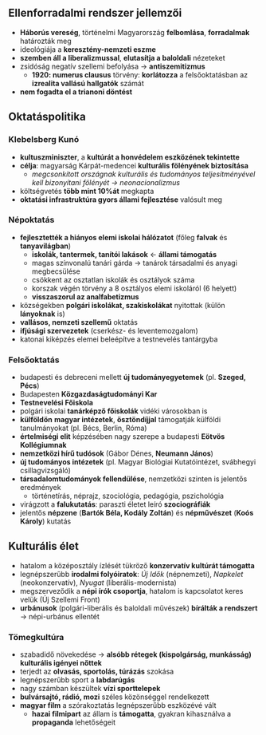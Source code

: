 ## Ellenforradalmi rendszer jellemzői
- **Háborús vereség**, történelmi Magyarország **felbomlása**, **forradalmak** határozták meg
- ideológiája a **keresztény-nemzeti eszme**
- **szemben áll a liberalizmussal**, **elutasítja a baloldali** nézeteket
- zsidóság negatív szellemi befolyása -> **antiszemitizmus**
	- **1920: numerus clausus** törvény: **korlátozza** a felsőoktatásban az **izrealita vallású hallgatók** számát
- **nem fogadta el a trianoni döntést**
## Oktatáspolitika
### Klebelsberg Kunó
- **kultuszminiszter**, a **kultúrát a honvédelem eszközének tekintette**
- **célja**: magyarság Kárpát-medencei **kulturális fölényének biztosítása**
	- *megcsonkított országnak kulturális és tudományos teljesítményével kell bizonyítani fölényét -> neonacionalizmus*
- költségvetés **több mint 10%át** megkapta
- **oktatási infrastruktúra gyors állami fejlesztése** valósult meg
### Népoktatás
- **fejlesztették a hiányos elemi iskolai hálózatot** (főleg **falvak** és **tanyavilágban**)
	- **iskolák, tantermek, tanítói lakások** <- **állami támogatás**
	- magas színvonalú tanári gárda -> tanárok társadalmi és anyagi megbecsülése
	- csökkent az osztatlan iskolák és osztályok száma
	- korszak végén törvény a 8 osztályos elemi iskoláról (6 helyett)
	- **visszaszorul az analfabetizmus**
- községekben **polgári iskolákat, szakiskolákat** nyitottak (külön **lányoknak** is)
- **vallásos, nemzeti szellemű** oktatás
- **ifjúsági szervezetek** (cserkész- és leventemozgalom)
- katonai kiképzés elemei beleépítve a testnevelés tantárgyba
### Felsőoktatás
- budapesti és debreceni mellett **új tudományegyetemek** (pl. **Szeged, Pécs**)
- Budapesten **Közgazdaságtudományi Kar**
- **Testnevelési Főiskola**
- polgári iskolai **tanárképző főiskolák** vidéki városokban is
- **külföldön** **magyar intézetek**, **ösztöndíjjal** támogatják külföldi tanulmányokat (pl. Bécs, Berlin, Róma)
- **értelmiségi elit** képzésében nagy szerepe a budapesti **Eötvös Kollégiumnak**
- **nemzetközi hírű tudósok** (Gábor Dénes, **Neumann János**)
- **új tudományos intézetek** (pl. Magyar Biológiai Kutatóintézet, svábhegyi csillagvizsgáló)
- **társadalomtudományok fellendülése**, nemzetközi szinten is jelentős eredmények
	- történetírás, néprajz, szociológia, pedagógia, pszichológia
- virágzott a **falukutatás**: paraszti életet leíró **szociográfiák**
- jelentős **népzene** (**Bartók Béla, Kodály Zoltán**) és **népművészet** (**Koós Károly**) kutatás
## Kulturális élet
- hatalom a középosztály ízlését tükröző **konzervatív kultúrát támogatta**
- legnépszerűbb **irodalmi folyóiratok**: *Új Idők* (népnemzeti), *Napkelet* (neokonzervatív), *Nyugat* (liberális-modernista)
- megszerveződik a **népi írók csoportja**, hatalom is kapcsolatot keres velük (Új Szellemi Front)
- **urbánusok** (polgári-liberális és baloldali művészek) **bírálták a rendszert** -> népi-urbánus ellentét
### Tömegkultúra
- szabadidő növekedése -> **alsóbb rétegek (kispolgárság, munkásság) kulturális igényei nőttek**
- terjedt az **olvasás, sportolás, túrázás** szokása
- legnépszerűbb sport a **labdarúgás**
- nagy számban készültek **vízi sporttelepek**
- **bulvársajtó, rádió, mozi** széles közönséggel rendelkezett
- **magyar film** a szórakoztatás legnépszerűbb eszközévé vált
	- **hazai filmipart** az állam is **támogatta**, gyakran kihasználva a **propaganda** lehetőségeit